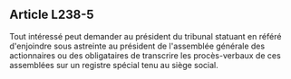 Article L238-5
----
Tout intéressé peut demander au président du tribunal statuant en référé
d'enjoindre sous astreinte au président de l'assemblée générale des actionnaires
ou des obligataires de transcrire les procès-verbaux de ces assemblées sur un
registre spécial tenu au siège social.
